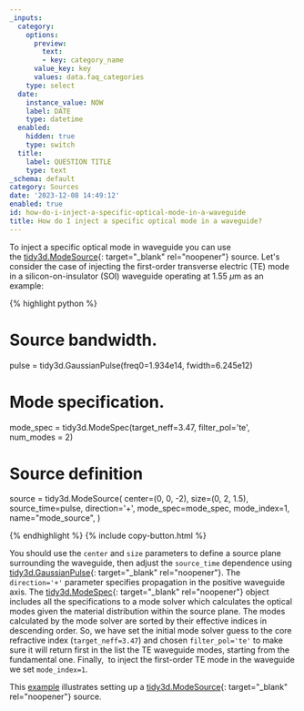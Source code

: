 ```yaml
---
_inputs:
  category:
    options:
      preview:
        text:
        - key: category_name
      value_key: key
      values: data.faq_categories
    type: select
  date:
    instance_value: NOW
    label: DATE
    type: datetime
  enabled:
    hidden: true
    type: switch
  title:
    label: QUESTION TITLE
    type: text
_schema: default
category: Sources
date: '2023-12-08 14:49:12'
enabled: true
id: how-do-i-inject-a-specific-optical-mode-in-a-waveguide
title: How do I inject a specific optical mode in a waveguide?
---
```


To inject a specific optical mode in waveguide you can use the&nbsp;[tidy3d.ModeSource](https://docs.flexcompute.com/projects/tidy3d/en/latest/_autosummary/tidy3d.ModeSource.html){: target="_blank" rel="noopener"}&nbsp;source. Let's consider the case of injecting the first-order transverse electric (TE) mode in a silicon-on-insulator (SOI) waveguide operating at 1.55 $\mu$m as an example:

<div markdown class="code-snippet">{% highlight python %}

# Source bandwidth.
pulse = tidy3d.GaussianPulse(freq0=1.934e14, fwidth=6.245e12)

# Mode specification.
mode_spec = tidy3d.ModeSpec(target_neff=3.47, filter_pol='te', num_modes = 2)

# Source definition
source = tidy3d.ModeSource(
  center=(0, 0, -2),
  size=(0, 2, 1.5),
  source_time=pulse,
  direction='+',
  mode_spec=mode_spec,
  mode_index=1,
  name="mode_source",
)

{% endhighlight %}
{% include copy-button.html %}</div>

You should use the `center`&nbsp;and `size` parameters to define a source plane surrounding the waveguide, then adjust the `source_time` dependence using [tidy3d.GaussianPulse](https://docs.flexcompute.com/projects/tidy3d/en/latest/_autosummary/tidy3d.GaussianPulse.html){: target="_blank" rel="noopener"}. The `direction='+'`&nbsp;parameter specifies propagation in the positive waveguide axis. The&nbsp;[tidy3d.ModeSpec](https://docs.flexcompute.com/projects/tidy3d/en/latest/_autosummary/tidy3d.ModeSpec.html#tidy3d.ModeSpec){: target="_blank" rel="noopener"} object includes all the specifications to a mode solver which calculates the optical modes given the material distribution within the source plane. The modes calculated by the mode solver are sorted by their effective indices in descending order. So, we have set the initial mode solver guess to the core refractive index (`target_neff=3.47`) and chosen&nbsp;`filter_pol='te'` to make sure it will return first in the list the TE waveguide modes, starting from the fundamental one. Finally,&nbsp; to inject the first-order TE mode in the waveguide we set&nbsp;`mode_index=1`.

This [example](https://www.flexcompute.com/tidy3d/examples/notebooks/ModalSourcesMonitors/) illustrates setting up a [tidy3d.ModeSource](https://docs.flexcompute.com/projects/tidy3d/en/latest/_autosummary/tidy3d.ModeSource.html){: target="_blank" rel="noopener"}&nbsp;source.